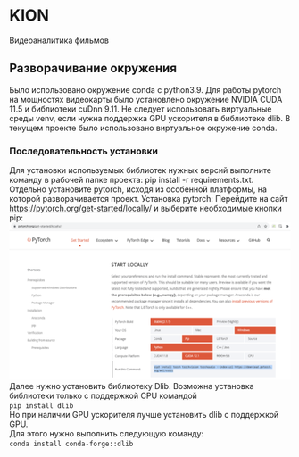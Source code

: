 # KION
Видеоаналитика фильмов  

## Разворачивание окружения  
Было использовано окружение conda с python3.9.
Для работы pytorch на мощностях видеокарты было установлено окружение NVIDIA CUDA 11.5 и библиотеки cuDnn 9.11.
Не следует использовать виртуальные среды venv, если нужна поддержка GPU ускорителя в библиотеке dlib. 
В текущем проекте было использовано виртуальное окружение conda.

### Последовательность установки  
Для установки используемых библиотек нужных версий выполните команду в рабочей папке проекта:
pip install -r requirements.txt.
Отдельно установите pytorch, исходя из особенной платформы, на которой разворачивается проект.
Установка pytorch:
Перейдите на сайт https://pytorch.org/get-started/locally/ и выберите необходимые кнопки pip:
![img.png](img.png)  
Далее нужно установить библиотеку Dlib. Возможна установка библиотеки только с поддержкой CPU командой  
`pip install dlib`  
Но при наличии GPU ускорителя лучше установить dlib с поддержкой GPU.  
Для этого нужно  выполнить следующую команду:  
```conda install conda-forge::dlib```
